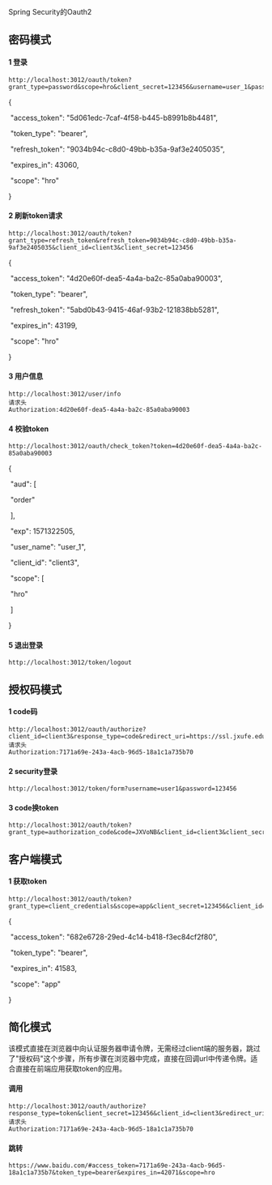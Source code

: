 Spring Security的Oauth2

## 密码模式

#### 1 登录

```
http://localhost:3012/oauth/token?grant_type=password&scope=hro&client_secret=123456&username=user_1&password=123456&client_id=client3
```


{

​    "access_token": "5d061edc-7caf-4f58-b445-b8991b8b4481",

​    "token_type": "bearer",

​    "refresh_token": "9034b94c-c8d0-49bb-b35a-9af3e2405035",

​    "expires_in": 43060,

​    "scope": "hro"

}



#### 2 刷新token请求

```
http://localhost:3012/oauth/token?grant_type=refresh_token&refresh_token=9034b94c-c8d0-49bb-b35a-9af3e2405035&client_id=client3&client_secret=123456
```

{

​    "access_token": "4d20e60f-dea5-4a4a-ba2c-85a0aba90003",

​    "token_type": "bearer",

​    "refresh_token": "5abd0b43-9415-46af-93b2-121838bb5281",

​    "expires_in": 43199,

​    "scope": "hro"

}

#### 3 用户信息

```
http://localhost:3012/user/info
请求头
Authorization:4d20e60f-dea5-4a4a-ba2c-85a0aba90003
```

#### 4 校验token

```
http://localhost:3012/oauth/check_token?token=4d20e60f-dea5-4a4a-ba2c-85a0aba90003
```

{

​    "aud": [

​        "order"

​    ],

​    "exp": 1571322505,

​    "user_name": "user_1",

​    "client_id": "client3",

​    "scope": [

​        "hro"

​    ]

}

#### 5 退出登录

```
http://localhost:3012/token/logout
```

## 授权码模式

#### 1 code码

```
http://localhost:3012/oauth/authorize?client_id=client3&response_type=code&redirect_uri=https://ssl.jxufe.edu.cn/cas/login
请求头
Authorization:7171a69e-243a-4acb-96d5-18a1c1a735b70
```

#### 2 security登录

```
http://localhost:3012/token/form?username=user1&password=123456
```

#### 3 code换token

```
http://localhost:3012/oauth/token?grant_type=authorization_code&code=JXVoNB&client_id=client3&client_secret=123456&redirect_uri=http://www.baidu.com
```

## 客户端模式

#### 1 获取token

```
http://localhost:3012/oauth/token?grant_type=client_credentials&scope=app&client_secret=123456&client_id=client1
```

{

​    "access_token": "682e6728-29ed-4c14-b418-f3ec84cf2f80",

​    "token_type": "bearer",

​    "expires_in": 41583,

​    "scope": "app"

}

## 简化模式

该模式直接在浏览器中向认证服务器申请令牌，无需经过client端的服务器，跳过了"授权码"这个步骤，所有步骤在浏览器中完成，直接在回调url中传递令牌。适合直接在前端应用获取token的应用。

#### 调用

```
http://localhost:3012/oauth/authorize?response_type=token&client_secret=123456&client_id=client3&redirect_uri=https://www.baidu.com
请求头
Authorization:7171a69e-243a-4acb-96d5-18a1c1a735b70
```

#### 跳转

```
https://www.baidu.com/#access_token=7171a69e-243a-4acb-96d5-18a1c1a735b7&token_type=bearer&expires_in=42071&scope=hro
```

